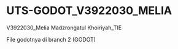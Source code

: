 # UTS-GODOT_V3922030_MELIA
V3922030_Melia Madzrongatul Khoiriyah_TIE


File godotnya di branch 2 (GODOT)
